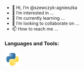 - 👋 Hi, I’m @szewczyk-agnieszka
- 👀 I’m interested in ...
- 🌱 I’m currently learning ...
- 💞️ I’m looking to collaborate on ...
- 📫 How to reach me ...


### Languages and Tools:
[<img align="left" alt="Python" width="50px" src="https://raw.githubusercontent.com/devicons/devicon/master/icons/python/python-original.svg" style="padding-right:10px;" />](https://www.python.org/)




